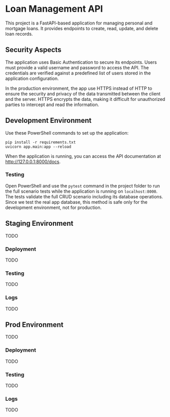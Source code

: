 # Loan Management API

This project is a FastAPI-based application for managing personal and mortgage loans. It provides endpoints to create, read, update, and delete loan records.

## Security Aspects

The application uses Basic Authentication to secure its endpoints. Users must provide a valid username and password to access the API. The credentials are verified against a predefined list of users stored in the application configuration.

In the production environment, the app use HTTPS instead of HTTP to ensure the security and privacy of the data transmitted between the client and the server. HTTPS encrypts the data, making it difficult for unauthorized parties to intercept and read the information.

## Development Environment

Use these PowerShell commands to set up the application:
```
pip install -r requirements.txt
uvicorn app.main:app --reload
```

When the application is running, you can access the API documentation at http://127.0.0.1:8000/docs.

### Testing

Open PowerShell and use the `pytest` command in the project folder to run the full scenario tests while the application is running on `localhost:8000`. The tests validate the full CRUD scenario including its database operations. Since we test the real app database, this method is safe only for the development environment, not for production.

## Staging Environment

TODO

### Deployment

TODO

### Testing

TODO

### Logs

TODO

## Prod Environment

TODO

### Deployment

TODO

### Testing

TODO

### Logs

TODO